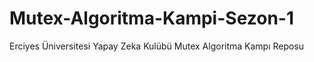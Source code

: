 # Mutex-Algoritma-Kampi-Sezon-1
Erciyes Üniversitesi Yapay Zeka Kulübü Mutex Algoritma Kampı Reposu
